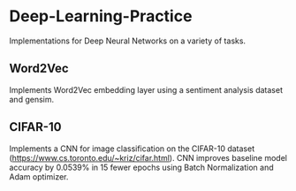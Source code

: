 # Deep-Learning-Practice
Implementations for Deep Neural Networks on a variety of tasks.

## Word2Vec
Implements Word2Vec embedding layer using a sentiment analysis dataset and gensim.

## CIFAR-10
Implements a CNN for image classification on the CIFAR-10 dataset (https://www.cs.toronto.edu/~kriz/cifar.html).
CNN improves baseline model accuracy by 0.0539% in 15 fewer epochs using Batch Normalization and Adam optimizer.
